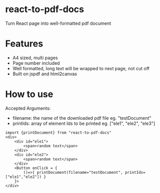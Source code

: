 # react-to-pdf-docs
Turn React page into well-formatted pdf document

# Features
- A4 sized, multi pages
- Page number included 
- Well formatted, long text will be wrapped to next page, not cut off
- Built on jspdf and html2canvas

# How to use
Accepted Arguments:
- filename: the name of the downloaded pdf file eg. "testDocument"
- printIds: array of element Ids to be printed eg. ["ele1", "ele2", "ele3"]


```
import {printDocument} from "react-to-pdf-docs"
<div>
    <div id="ele1">
        <span>random text</span>
    </div>
    <div id="ele2">
        <span>random text</span>
    </div>
    <Button onClick = {
        ()=>{ printDocument(filename="testDocument", printIds=["ele1","ele2"]) }
    }>
</div>
```